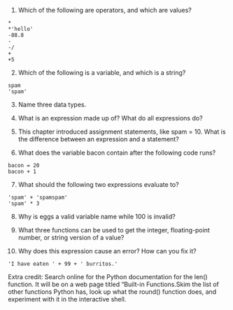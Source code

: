 
1. Which of the following are operators, and which are values?
  ```
  *
  *'hello'
  -88.8
  -
  -/
  +
  +5
  ```

2. Which of the following is a variable, and which is a string?
  ```
  spam
  'spam'
  ```
3. Name three data types.

4. What is an expression made up of? What do all expressions do?

5. This chapter introduced assignment statements, like spam = 10. What is the
   difference between an expression and a statement?

6. What does the variable bacon contain after the following code runs?
  ```
  bacon = 20
  bacon + 1
  ```

7. What should the following two expressions evaluate to?
  ```
  'spam' + 'spamspam'
  'spam' * 3
  ```

8. Why is eggs a valid variable name while 100 is invalid?

9. What three functions can be used to get the integer, floating-point number,
   or string version of a value?

10. Why does this expression cause an error? How can you fix it?
  ```
  'I have eaten ' + 99 + ' burritos.'
  ```

Extra credit: Search online for the Python documentation for the len() function.
It will be on a web page titled “Built-in Functions.Skim the list of other
functions Python has, look up what the round() function does, and experiment
with it in the interactive shell.
